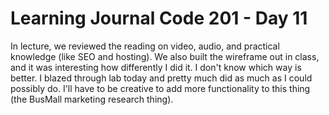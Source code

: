 # Learning Journal Code 201 - Day 11

In lecture, we reviewed the reading on video, audio, and practical knowledge (like SEO and hosting). We also built the wireframe out in class, and it was interesting how differently I did it. I don't know which way is better. I blazed through lab today and pretty much did as much as I could possibly do. I'll have to be creative to add more functionality to this thing (the BusMall marketing research thing).
